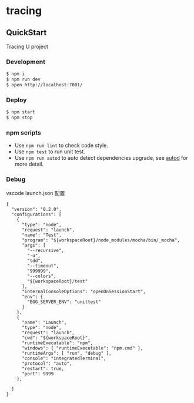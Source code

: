 # tracing

## QuickStart

Tracing U project

### Development

```bash
$ npm i
$ npm run dev
$ open http://localhost:7001/
```

### Deploy

```bash
$ npm start
$ npm stop
```

### npm scripts

- Use `npm run lint` to check code style.
- Use `npm test` to run unit test.
- Use `npm run autod` to auto detect dependencies upgrade, see [autod](https://www.npmjs.com/package/autod) for more detail.

### Debug

vscode launch.json 配置

```
{
  "version": "0.2.0",
  "configurations": [
    {
      "type": "node",
      "request": "launch",
      "name": "Test",
      "program": "${workspaceRoot}/node_modules/mocha/bin/_mocha",
      "args": [
        "--recursive",
        "-u",
        "tdd",
        "--timeout",
        "999999",
        "--colors",
        "${workspaceRoot}/test"
      ],
      "internalConsoleOptions": "openOnSessionStart",
      "env": {
        "EGG_SERVER_ENV": "unittest"
      }
    },
    {
      "name": "Launch",
      "type": "node",
      "request": "launch",
      "cwd": "${workspaceRoot}",
      "runtimeExecutable": "npm",
      "windows": { "runtimeExecutable": "npm.cmd" },
      "runtimeArgs": [ "run", "debug" ],
      "console": "integratedTerminal",
      "protocol": "auto",
      "restart": true,
      "port": 9999
    },

  ]
}
```

[egg]: https://eggjs.org
